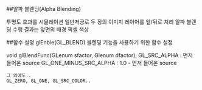 ﻿##알파 블렌딩(Alpha Blending)

  투명도 효과를 시물레이션
  일반저긍로 두 장의 이미지 레이어를 앞/뒤로 처리
  알파 블렌딩 수행 결과는 앞면의 배경 픽셀 색상

##함수 설명
 glEnble(GL_BLEND)
    블렌딩 기능을 사용하기 위한 함수 설정

 void glBlendFunc(GLenum sfactor, Glenum dfactor);
    GL_SRC_ALPHA : 먼저 들어온 source
    GL_ONE_MINUS_SRC_ALPHA : 1.0 - 먼저 들어온 source

    그 외에도..
    GL_ZERO, GL_ONE, GL_SRC_COLOR..

